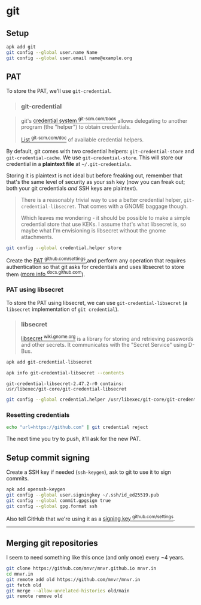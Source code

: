 # git

## Setup

```sh
apk add git
git config --global user.name Name
git config --global user.email name@example.org
```

## PAT

To store the PAT, we'll use `git-credential`.

> ### git-credential

> git's [credential system
> <sup>git-scm.com/book</sup>](https://git-scm.com/book/en/v2/Git-Tools-Credential-Storage)
> allows delegating to another program (the "helper") to obtain credentials.
>
> [List <sup>git-scm.com/doc</sup>](https://git-scm.com/doc/credential-helpers)
> of available credential helpers.

By default, git comes with two credential helpers: `git-credential-store` and
`git-credential-cache`. We use `git-credential-store`. This will store our
credential in a **plaintext file** at `~/.git-credentials`.

Storing it is plaintext is not ideal but before freaking out, remember that
that's the same level of security as your ssh key (now you can freak out; both
your git credentials _and_ SSH keys are plaintext).

> There is a reasonably trivial way to use a better credential helper,
> `git-credential-libsecret`. That comes with a GNOME baggage though.
>
> Which leaves me wondering - it should be possible to make a simple credential
> store that use KEKs. I assume that's what libsecret is, so maybe what I'm
> envisioning is libsecret without the gnome attachments.

```sh
git config --global credential.helper store
```

Create the [PAT
<sup>github.com/settings</sup>](https://github.com/settings/personal-access-tokens/new),and
perform any operation that requires authentication so that git asks for
credentials and uses libsecret to store them ([more info
<sup>docs.github.com</sup>](https://docs.github.com/en/authentication/keeping-your-account-and-data-secure/managing-your-personal-access-tokens#using-a-personal-access-token-on-the-command-line)).

### PAT using libsecret

To store the PAT using libsecret, we can use `git-credential-libsecret` (a
`libsecret` implementation of `git credential`).

> ### libsecret
>
> [libsecret
> <sup>wiki.gnome.org</sup>](https://wiki.gnome.org/Projects/Libsecret) is a
> library for storing and retrieving passwords and other secrets. It
> communicates with the "Secret Service" using D-Bus.

```sh
apk add git-credential-libsecret
```

```sh
apk info git-credential-libsecret --contents
```

```
git-credential-libsecret-2.47.2-r0 contains:
usr/libexec/git-core/git-credential-libsecret
```

```sh
git config --global credential.helper /usr/libexec/git-core/git-credential-libsecret
```

### Resetting credentials

```sh
echo "url=https://github.com" | git credential reject
```

The next time you try to push, it'll ask for the new PAT.

## Setup commit signing

Create a SSH key if needed (`ssh-keygen`), ask to git to use it to sign commits.

```sh
apk add openssh-keygen
git config --global user.signingkey ~/.ssh/id_ed25519.pub
git config --global commit.gpgsign true
git config --global gpg.format ssh
```

Also tell GitHub that we're using it as a [signing key
<sup>github.com/settings</sup>](https://github.com/settings/keys).

---

## Merging git repositories

I seem to need something like this once (and only once) every ~4 years.

```sh
git clone https://github.com/mnvr/mnvr.github.io mnvr.in
cd mnvr.in
git remote add old https://github.com/mnvr/mnvr.in
git fetch old
git merge --allow-unrelated-histories old/main
git remote remove old
```
